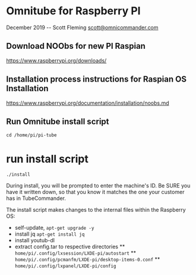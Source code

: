 
# Omnitube for Raspberry PI 
December 2019 -- Scott Fleming scott@omnicommander.com

## Download NOObs for new PI Raspian
https://www.raspberrypi.org/downloads/

## Installation process instructions for Raspian OS Installation
https://www.raspberrypi.org/documentation/installation/noobs.md


## Run Omnitube install script
`cd /home/pi/pi-tube`

# run install script
`./install`

During install, you will be prompted to enter the machine's ID. Be SURE you have it written down, so that you know it matches the one your customer has in TubeCommander. 

The install script makes changes to the internal files within the Raspberry OS:

* self-update, `apt-get upgrade -y`
* install jq `apt-get install jq`
* install youtub-dl 
* extract config.tar to respective directories
** `home/pi/.config/lxsession/LXDE-pi/autostart`
** `home/pi/.config/pcmanfm/LXDE-pi/desktop-items-0.conf`
** `home/pi/.config/lxpanel/LXDE-pi/config`

